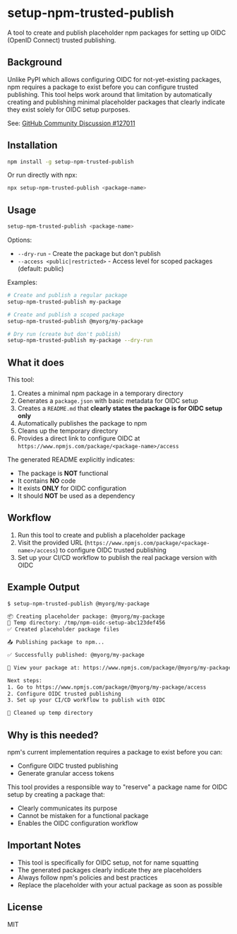 # setup-npm-trusted-publish

A tool to create and publish placeholder npm packages for setting up OIDC (OpenID Connect) trusted publishing.

## Background

Unlike PyPI which allows configuring OIDC for not-yet-existing packages, npm requires a package to exist before you can configure trusted publishing. This tool helps work around that limitation by automatically creating and publishing minimal placeholder packages that clearly indicate they exist solely for OIDC setup purposes.

See: [GitHub Community Discussion #127011](https://github.com/orgs/community/discussions/127011)

## Installation

```bash
npm install -g setup-npm-trusted-publish
```

Or run directly with npx:

```bash
npx setup-npm-trusted-publish <package-name>
```

## Usage

```bash
setup-npm-trusted-publish <package-name>
```

Options:
- `--dry-run` - Create the package but don't publish
- `--access <public|restricted>` - Access level for scoped packages (default: public)

Examples:
```bash
# Create and publish a regular package
setup-npm-trusted-publish my-package

# Create and publish a scoped package
setup-npm-trusted-publish @myorg/my-package

# Dry run (create but don't publish)
setup-npm-trusted-publish my-package --dry-run
```

## What it does

This tool:
1. Creates a minimal npm package in a temporary directory
2. Generates a `package.json` with basic metadata for OIDC setup
3. Creates a `README.md` that **clearly states the package is for OIDC setup only**
4. Automatically publishes the package to npm
5. Cleans up the temporary directory
6. Provides a direct link to configure OIDC at `https://www.npmjs.com/package/<package-name>/access`

The generated README explicitly indicates:
- The package is **NOT** functional
- It contains **NO** code
- It exists **ONLY** for OIDC configuration
- It should **NOT** be used as a dependency

## Workflow

1. Run this tool to create and publish a placeholder package
2. Visit the provided URL (`https://www.npmjs.com/package/<package-name>/access`) to configure OIDC trusted publishing
3. Set up your CI/CD workflow to publish the real package version with OIDC

## Example Output

```bash
$ setup-npm-trusted-publish @myorg/my-package

📦 Creating placeholder package: @myorg/my-package
📁 Temp directory: /tmp/npm-oidc-setup-abc123def456
✅ Created placeholder package files

📤 Publishing package to npm...

✅ Successfully published: @myorg/my-package

🔗 View your package at: https://www.npmjs.com/package/@myorg/my-package

Next steps:
1. Go to https://www.npmjs.com/package/@myorg/my-package/access
2. Configure OIDC trusted publishing
3. Set up your CI/CD workflow to publish with OIDC

🧹 Cleaned up temp directory
```

## Why is this needed?

npm's current implementation requires a package to exist before you can:
- Configure OIDC trusted publishing
- Generate granular access tokens

This tool provides a responsible way to "reserve" a package name for OIDC setup by creating a package that:
- Clearly communicates its purpose
- Cannot be mistaken for a functional package
- Enables the OIDC configuration workflow

## Important Notes

- This tool is specifically for OIDC setup, not for name squatting
- The generated packages clearly indicate they are placeholders
- Always follow npm's policies and best practices
- Replace the placeholder with your actual package as soon as possible

## License

MIT